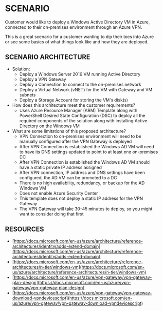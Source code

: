 # **SCENARIO**

Customer would like to deploy a Windows Active Directory VM in Azure, connected to their on-premises environment through an Azure VPN.

This is a great scenario for a customer wanting to dip their toes into Azure or see some basics of what things look like and how they are deployed.

## **SCENARIO ARCHITECTURE**

- Solution:
  - Deploy a Windows Server 2016 VM running Active Directory
  - Deploy a VPN Gateway
  - Deploy a Connection to connect to the on-premises network
  - Deploy a Virtual Network (vNET) for the VM with Gateway and VM subnets
  - Deploy a Storage Account for storing the VM&#39;s disk(s)
- How does this architecture meet the customer requirements?
  - Uses Azure Resource Manager (ARM) Template along with PowerShell Desired State Configuration (DSC) to deploy all the required components of the solution along with installing Active Directory on the Windows VM
- What are some limitations of this proposed architecture?
  - VPN Connection to on-premises environment will need to be manually configured after the VPN Gateway is deployed
  - After VPN Connection is established the Windows AD VM will need to have its DNS settings updated to point to at least one on-premises DC
  - After VPN Connection is established the Windows AD VM should have a static private IP address assigned
  - After VPN connection, IP address and DNS settings have been configured, the AD VM can be promoted to a DC
  - There is no high availability, redundancy, or backup for the AD Windows VM
  - Does not enable Azure Security Center
  - This template does not deploy a static IP address for the VPN Gateway
  - The VPN Gateway will take 30-45 minutes to deploy, so you might want to consider doing that first

## **RESOURCES**

- [https://docs.microsoft.com/en-us/azure/architecture/reference-architectures/identity/adds-extend-domain](https://docs.microsoft.com/en-us/azure/architecture/reference-architectures/identity/adds-extend-domain)
- [https://docs.microsoft.com/en-us/azure/architecture/reference-architectures/n-tier/windows-vm](https://docs.microsoft.com/en-us/azure/architecture/reference-architectures/n-tier/windows-vm)
- [https://docs.microsoft.com/en-us/azure/vpn-gateway/vpn-gateway-plan-design](https://docs.microsoft.com/en-us/azure/vpn-gateway/vpn-gateway-plan-design)
- [https://docs.microsoft.com/en-us/azure/vpn-gateway/vpn-gateway-download-vpndevicescript](https://docs.microsoft.com/en-us/azure/vpn-gateway/vpn-gateway-download-vpndevicescript)